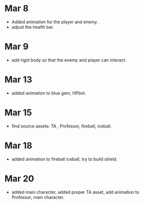 # Mar 8
- Added animation for the player and enemy.
- adjust the health bar.
# Mar 9
- add rigid body so that the enemy and player can interact.
# Mar 13
- added animation to blue gem, HPbot.
# Mar 15
- find source assets: TA , Professor, fireball, iceball.
# Mar 18
- added animation to fireball iceball, try to build shield.
# Mar 20
- added main character, added proper TA asset, add animation to Professor, main character.
